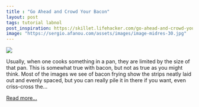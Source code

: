 ```yaml
---
title : "Go Ahead and Crowd Your Bacon"
layout: post
tags: tutorial labnol
post_inspiration: https://skillet.lifehacker.com/go-ahead-and-crowd-your-bacon-1846665283
image: "https://sergio.afanou.com/assets/images/image-midres-30.jpg"
---
```


<img src="https://i.kinja-img.com/gawker-media/image/upload/s--fu8_QmP---/c_fit,fl_progressive,q_80,w_636/yhfioqnmnjqpjhtwsxcc.jpg" /><p>Usually, when one cooks something in a pan, they are limited by the size of that pan. This is somewhat true with bacon, but not as true as you might think. Most of the images we see of bacon frying show the strips neatly laid out and evenly spaced, but you can really pile it in there if you want, even criss-cross the…</p><p><a href="https://skillet.lifehacker.com/go-ahead-and-crowd-your-bacon-1846665283">Read more...</a></p>